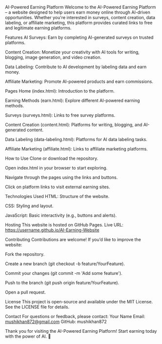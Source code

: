 AI-Powered Earning Platform
Welcome to the AI-Powered Earning Platform – a website designed to help users earn money online through AI-driven opportunities. Whether you're interested in surveys, content creation, data labeling, or affiliate marketing, this platform provides curated links to free and legitimate earning platforms.

Features
AI Surveys: Earn by completing AI-generated surveys on trusted platforms.

Content Creation: Monetize your creativity with AI tools for writing, blogging, image generation, and video creation.

Data Labeling: Contribute to AI development by labeling data and earn money.

Affiliate Marketing: Promote AI-powered products and earn commissions.

Pages
Home (index.html): Introduction to the platform.

Earning Methods (earn.html): Explore different AI-powered earning methods.

Surveys (surveys.html): Links to free survey platforms.

Content Creation (content.html): Platforms for writing, blogging, and AI-generated content.

Data Labeling (data-labeling.html): Platforms for AI data labeling tasks.

Affiliate Marketing (affiliate.html): Links to affiliate marketing platforms.

How to Use
Clone or download the repository.

Open index.html in your browser to start exploring.

Navigate through the pages using the links and buttons.

Click on platform links to visit external earning sites.

Technologies Used
HTML: Structure of the website.

CSS: Styling and layout.

JavaScript: Basic interactivity (e.g., buttons and alerts).

Hosting
This website is hosted on GitHub Pages.
Live URL: https://username.github.io/AI-Earning-Website

Contributing
Contributions are welcome! If you’d like to improve the website:

Fork the repository.

Create a new branch (git checkout -b feature/YourFeature).

Commit your changes (git commit -m 'Add some feature').

Push to the branch (git push origin feature/YourFeature).

Open a pull request.

License
This project is open-source and available under the MIT License. See the LICENSE file for details.

Contact
For questions or feedback, please contact:
Your Name
Email: mushikhan872@gmail.com
GitHub: mushikhan872

Thank you for visiting the AI-Powered Earning Platform! Start earning today with the power of AI. 🚀
